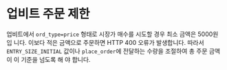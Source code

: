 # 업비트 주문 제한

업비트에서 `ord_type=price` 형태로 시장가 매수를 시도할 경우 최소 금액은 5000원입
니다.
이보다 적은 금액으로 주문하면 HTTP 400 오류가 발생합니다. 따라서 `ENTRY_SIZE_INITIAL`
값이나 `place_order`에 전달하는 수량을 조절하여 총 주문 금액이 이 기준을 넘도록 해
야 합니다.
